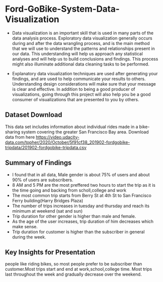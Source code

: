 # Ford-GoBike-System-Data-Visualization

- Data visualization is an important skill that is used in many parts of the data analysis process. Exploratory data visualization generally occurs during and after the data wrangling process, and is the main method that we will use to understand the patterns and relationships present in our data. This understanding will help us approach any statistical analyses and will help us to build conclusions and findings. This process might also illuminate additional data cleaning tasks to be performed.

- Explanatory data visualization techniques are used after generating your findings, and are used to help communicate your results to others. Understanding design considerations will make sure that your message is clear and effective. In addition to being a good producer of visualizations, going through this project will also help you be a good consumer of visualizations that are presented to you by others.

## Dataset Download
This data set includes information about individual rides made in a bike-sharing system covering the greater San Francisco Bay area. Download data from here
https://video.udacity-data.com/topher/2020/October/5f91cf38_201902-fordgobike-tripdata/201902-fordgobike-tripdata.csv


## Summary of Findings

- I found that in all data, Male gender is about 75% of users and about 90% of users are subscribers.
- 8 AM and 5 PM are the most preffered two hours to start the trip as it is the time going and backing from scholl,college and work
- The most common trip starts from Berry St at 4th St to San Francisco Ferry building(Harry Bridges Plaza)
- The number of trips increases in tuesday and thursday and reach its minimum at weekend (sat and sun)
- Trip duration for other gender is higher than male and female.
- As the age of the user increases, trip duration of him decreases which make sense.
- Trip duration for customer is higher than the subscriber in general during the week.

## Key Insights for Presentation

people like riding bikes, so most people prefer to be subscriber than customer.Most trips start and end at work,school,college time.
Most trips last throughout the week and gradually decrease over the weekend.
